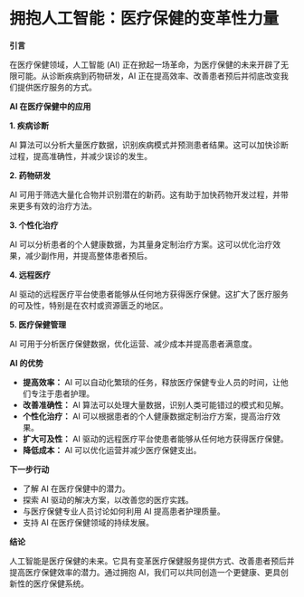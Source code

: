# 拥抱人工智能：医疗保健的变革性力量

**引言**

在医疗保健领域，人工智能 (AI) 正在掀起一场革命，为医疗保健的未来开辟了无限可能。从诊断疾病到药物研发，AI 正在提高效率、改善患者预后并彻底改变我们提供医疗服务的方式。

**AI 在医疗保健中的应用**

**1. 疾病诊断**

AI 算法可以分析大量医疗数据，识别疾病模式并预测患者结果。这可以加快诊断过程，提高准确性，并减少误诊的发生。

**2. 药物研发**

AI 可用于筛选大量化合物并识别潜在的新药。这有助于加快药物开发过程，并带来更多有效的治疗方法。

**3. 个性化治疗**

AI 可以分析患者的个人健康数据，为其量身定制治疗方案。这可以优化治疗效果，减少副作用，并提高整体患者预后。

**4. 远程医疗**

AI 驱动的远程医疗平台使患者能够从任何地方获得医疗保健。这扩大了医疗服务的可及性，特别是在农村或资源匮乏的地区。

**5. 医疗保健管理**

AI 可用于分析医疗保健数据，优化运营、减少成本并提高患者满意度。

**AI 的优势**

* **提高效率：** AI 可以自动化繁琐的任务，释放医疗保健专业人员的时间，让他们专注于患者护理。
* **改善准确性：** AI 算法可以处理大量数据，识别人类可能错过的模式和见解。
* **个性化治疗：** AI 可以根据患者的个人健康数据定制治疗方案，提高治疗效果。
* **扩大可及性：** AI 驱动的远程医疗平台使患者能够从任何地方获得医疗保健。
* **降低成本：** AI 可以优化运营并减少医疗保健支出。

**下一步行动**

* 了解 AI 在医疗保健中的潜力。
* 探索 AI 驱动的解决方案，以改善您的医疗实践。
* 与医疗保健专业人员讨论如何利用 AI 提高患者护理质量。
* 支持 AI 在医疗保健领域的持续发展。

**结论**

人工智能是医疗保健的未来。它具有变革医疗保健服务提供方式、改善患者预后并提高医疗保健效率的潜力。通过拥抱 AI，我们可以共同创造一个更健康、更具创新性的医疗保健系统。
